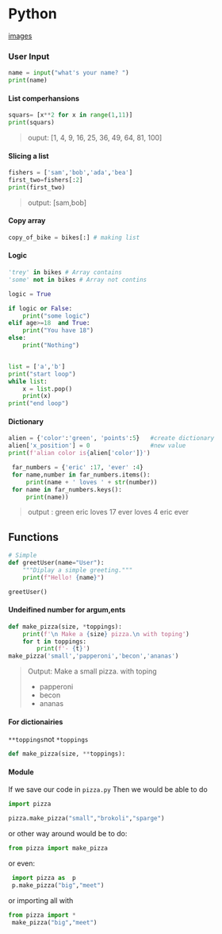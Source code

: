 # Python

[images](CheatSheet/index.md)


### User Input

```python
name = input("what's your name? ")
print(name)
```


#### List comperhansions
```python
squars= [x**2 for x in range(1,11)]
print(squars)
```
>ouput: [1, 4, 9, 16, 25, 36, 49, 64, 81, 100]
#### Slicing a list 
```python 
fishers = ['sam','bob','ada','bea']
first_two=fishers[:2]
print(first_two)
```
>output: [sam,bob]

#### Copy array

```python
copy_of_bike = bikes[:] # making list
```

#### Logic

```python
'trey' in bikes # Array contains
'some' not in bikes # Array not contins

logic = True

if logic or False:
    print("some logic")
elif age>=18  and True:
    print("You have 18")
else:
    print("Nothing")


list = ['a','b']
print("start loop")
while list:
    x = list.pop()
    print(x)
print("end loop")


```

#### Dictionary

```python
alien = {'color':'green', 'points':5}   #create dictionary
alien['x_position'] = 0                 #new value
print(f'alian color is{alien['color']}')

 far_numbers = {'eric' :17, 'ever' :4}
 for name,number in far_numbers.items():
     print(name + ' loves ' + str(number))
 for name in far_numbers.keys():
     print(name))
```
>output : green
>eric loves 17
>ever loves 4
>eric
>ever


## Functions

```python 
# Simple
def greetUser(name="User"):
    """Diplay a simple greeting."""
    print(f"Hello! {name}")

greetUser()
```

#### Undeifined number for argum,ents
```python 
def make_pizza(size, *toppings):
    print(f'\n Make a {size} pizza.\n with toping')
    for t in toppings:
        print(f'- {t}')
make_pizza('small','papperoni','becon','ananas')
```
>Output:
> Make a small pizza.
> with toping
>- papperoni
>- becon
>- ananas

#### For dictionairies
 `**toppings`not `*toppings`

```python
def make_pizza(size, **toppings):
 ```
 #### Module

 If we save our code in `pizza.py`
 Then we would be able to do
 ```python
 import pizza
 
 pizza.make_pizza("small","brokoli","sparge")
 ```
 or other way around would be to do:
 ```python
 from pizza import make_pizza 
 ```
 or even:
```python
 import pizza as  p
 p.make_pizza("big","meet")
 ```
 or importing all with
```python
from pizza import *
 make_pizza("big","meet")
 ```